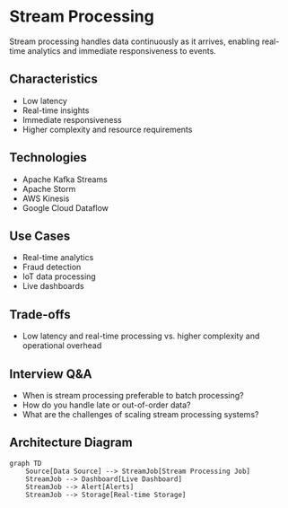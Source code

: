 # Stream Processing

Stream processing handles data continuously as it arrives, enabling real-time analytics and immediate responsiveness to events.

## Characteristics
- Low latency
- Real-time insights
- Immediate responsiveness
- Higher complexity and resource requirements

## Technologies
- Apache Kafka Streams
- Apache Storm
- AWS Kinesis
- Google Cloud Dataflow

## Use Cases
- Real-time analytics
- Fraud detection
- IoT data processing
- Live dashboards

## Trade-offs
- Low latency and real-time processing vs. higher complexity and operational overhead

## Interview Q&A
- When is stream processing preferable to batch processing?
- How do you handle late or out-of-order data?
- What are the challenges of scaling stream processing systems?

## Architecture Diagram
```mermaid
graph TD
    Source[Data Source] --> StreamJob[Stream Processing Job]
    StreamJob --> Dashboard[Live Dashboard]
    StreamJob --> Alert[Alerts]
    StreamJob --> Storage[Real-time Storage]
```
